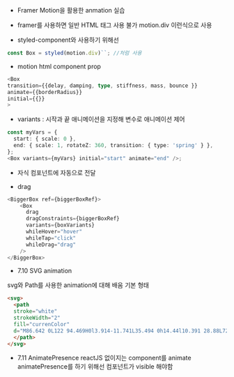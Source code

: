 - Framer Motion을 활용한 anmation 실습
- framer를 사용하면 일반 HTML 태그 사용 불가 motion.div 이런식으로 사용

- styled-component와 사용하기 위해선

```typescript
const Box = styled(motion.div)``; //처럼 사용
```

- motion html component prop

```typescript
<Box
transition={{delay, damping, type, stiffness, mass, bounce }}
animate={{borderRadius}}
initial={{}}
>
```

- variants : 시작과 끝 애니메이션을 지정해 변수로 애니메이션 제어

```typescript
const myVars = {
  start: { scale: 0 },
  end: { scale: 1, rotateZ: 360, transition: { type: 'spring' } },
};
<Box variants={myVars} initial="start" animate="end" />;
```

- 자식 컴포넌트에 자동으로 전달

- drag

```Javascript
<BiggerBox ref={biggerBoxRef}>
    <Box
      drag
      dragConstraints={biggerBoxRef}
      variants={boxVariants}
      whileHover="hover"
      whileTap="click"
      whileDrag="drag"
    />
</BiggerBox>
```

- 7.10 SVG animation

svg와 Path를 사용한 animation에 대해 배움
기본 형태

```HTML
<svg>
  <path
  stroke="white"
  strokeWidth="2"
  fill="currenColor"
  d="M86.642 0L122 94.469H0l3.914-11.741L35.494 0h14.44l10.391 28.88L72.201 0h14.44zM49.934 83.942h20.783L66.803 74.9l-6.478-17.139-10.391 26.181zM43.32 9.312l-28.88 74.63h24.966l1.215-1.214 14.44-39.407-3.914-10.527-7.827-23.482zm62.89 74.63l-2.7-9.042-7.827-19.838-7.828-22.268L78.68 9.312 65.59 43.32l15.654 40.621h24.967z">
  </path>
</svg>
```

- 7.11 AnimatePresence
  reactJS 없이지는 component를 animate
  animatePresence를 하기 위해선 컴포넌트가 visible 해야함
